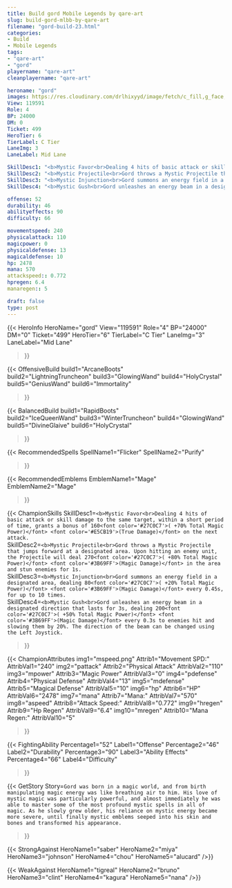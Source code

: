 ```yaml
---
title: Build gord Mobile Legends by qare-art
slug: build-gord-mlbb-by-qare-art
filename: "gord-build-23.html"
categories: 
- Build 
- Mobile Legends
tags: 
- "qare-art"
- "gord"
playername: "qare-art"
cleanplayername: "qare-art"

heroname: "gord"
images: https://res.cloudinary.com/drlhixyyd/image/fetch/c_fill,g_face,f_auto/https://cdn2-build.mobagenie.my.id/p/images/banner/full/gord.jpg
View: 119591 
Role: 4 
BP: 24000
DM: 0 
Ticket: 499 
HeroTier: 6 
TierLabel: C Tier 
LaneImg: 3
LaneLabel: Mid Lane 

SkillDesc1: "<b>Mystic Favor<br>Dealing 4 hits of basic attack or skill damage to the same target, within a short period of time, grants a bonus of 160<font color='#27C0C7'>( +70% Total Magic Power)</font> <font color='#E5CB19'>(True Damage)</font> on the next attack. "   
SkillDesc2: "<b>Mystic Projectile<br>Gord throws a Mystic Projectile that jumps forward at a designated area. Upon hitting an enemy unit, the Projectile will deal 270<font color='#27C0C7'>( +80% Total Magic Power)</font> <font color='#3B69FF'>(Magic Damage)</font> in the area and stun enemies for 1s."   
SkillDesc3: "<b>Mystic Injunction<br>Gord summons an energy field in a designated area, dealing 80<font color='#27C0C7'>( +20% Total Magic Power)</font> <font color='#3B69FF'>(Magic Damage)</font> every 0.45s, for up to 10 times."   
SkillDesc4: "<b>Mystic Gush<br>Gord unleashes an energy beam in a designated direction that lasts for 3s, dealing 200<font color='#27C0C7'>( +50% Total Magic Power)</font> <font color='#3B69FF'>(Magic Damage)</font> every 0.3s to enemies hit and slowing them by 20%. The direction of the beam can be changed using the Left Joystick."  

offense: 52 
durability: 46 
abilityeffects: 90 
difficulty: 66 

movementspeed: 240
physicalattack: 110
magicpower: 0
physicaldefense: 13
magicaldefense: 10
hp: 2478
mana: 570
attackspeed:: 0.772
hpregen: 6.4
manaregen:: 5

draft: false
type: post
---
```


{{< HeroInfo 
HeroName="gord" 
View="119591" 
Role="4" 
BP="24000" 
DM="0" 
Ticket="499" 
HeroTier="6" 
TierLabel="C Tier" 
LaneImg="3" 
LaneLabel="Mid Lane" 
>}}
 
{{< OffensiveBuild 
build1="ArcaneBoots"  
build2="LightningTruncheon" 
build3="GlowingWand" 
build4="HolyCrystal" 
build5="GeniusWand" 
build6="Immortality" 
>}} 

{{< BalancedBuild 
build1="RapidBoots"  
build2="IceQueenWand" 
build3="WinterTruncheon" 
build4="GlowingWand" 
build5="DivineGlaive" 
build6="HolyCrystal" 
>}}


{{< RecommendedSpells 
SpellName1="Flicker" 
SpellName2="Purify" 
>}}  

{{< RecommendedEmblems 
EmblemName1="Mage" 
EmblemName2="Mage" 
>}}   

{{< ChampionSkills 
SkillDesc1=`<b>Mystic Favor<br>Dealing 4 hits of basic attack or skill damage to the same target, within a short period of time, grants a bonus of 160<font color='#27C0C7'>( +70% Total Magic Power)</font> <font color='#E5CB19'>(True Damage)</font> on the next attack. `   
SkillDesc2=`<b>Mystic Projectile<br>Gord throws a Mystic Projectile that jumps forward at a designated area. Upon hitting an enemy unit, the Projectile will deal 270<font color='#27C0C7'>( +80% Total Magic Power)</font> <font color='#3B69FF'>(Magic Damage)</font> in the area and stun enemies for 1s.`   
SkillDesc3=`<b>Mystic Injunction<br>Gord summons an energy field in a designated area, dealing 80<font color='#27C0C7'>( +20% Total Magic Power)</font> <font color='#3B69FF'>(Magic Damage)</font> every 0.45s, for up to 10 times.`   
SkillDesc4=`<b>Mystic Gush<br>Gord unleashes an energy beam in a designated direction that lasts for 3s, dealing 200<font color='#27C0C7'>( +50% Total Magic Power)</font> <font color='#3B69FF'>(Magic Damage)</font> every 0.3s to enemies hit and slowing them by 20%. The direction of the beam can be changed using the Left Joystick.`   
>}}

{{< ChampionAttributes
img1="mspeed.png" Attrib1="Movement SPD:" AttribVal1="240"
img2="pattack" Attrib2="Physical Attack" AttribVal2="110"
img3="mpower" Attrib3="Magic Power" AttribVal3="0"
img4="pdefense" Attrib4="Physical Defense" AttribVal4="13"
img5="mdefense" Attrib5="Magical Defense" AttribVal5="10"
img6="hp" Attrib6="HP" AttribVal6="2478"
img7="mana" Attrib7="Mana:" AttribVal7="570"
img8="aspeed" Attrib8="Attack Speed:" AttribVal8="0.772"
img9="hregen" Attrib9="Hp Regen" AttribVal9="6.4"
img10="mregen" Attrib10="Mana Regen:" AttribVal10="5"
>}}


{{< FightingAbility
Percentage1="52" Label1="Offense"
Percentage2="46" Label2="Durability"
Percentage3="90" Label3="Ability Effects"
Percentage4="66" Label4="Difficulty"
 >}}

{{< GetStory 
Story=` Gord was born in a magic world, and from birth manipulating magic energy was like breathing air to him. His love of mystic magic was particularly powerful, and almost immediately he was able to master some of the most profound mystic spells in all of magic. As he slowly grew older, his reliance on mystic energy became more severe, until finally mystic emblems seeped into his skin and bones and transformed his appearance. ` 
>}}

{{< StrongAgainst 
HeroName1="saber"
HeroName2="miya"
HeroName3="johnson"
HeroName4="chou"
HeroName5="alucard"
/>}}

{{< WeakAgainst
HeroName1="tigreal"
HeroName2="bruno"
HeroName3="clint"
HeroName4="kagura"
HeroName5="nana"
/>}}
